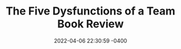 ---
layout: book_review
date: 2022-04-06 22:30:59 -0400
title: "The Five Dysfunctions of a Team Book Review"
book: {
  title: "The Five Dysfunctions of a Team: A Leadership Fable",
  isbn: "",
  pages: "",
  publisher: "",
  author: "Patrick Lencioni"
}
description: ""
featured_image: {
  src: "five-dysfunctions.webp",
  fallback: "five-dysfunctions.jpg",
  title: "The Five Dysfunctions of a Team, by Patrick Lencioni",
  alt: "The Five Dysfunctions of a Team: A Leadership Fable"
}
tags: ["business", "fiction"]
published: false
---
